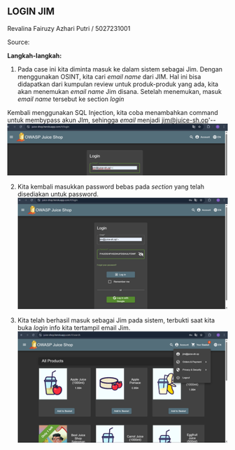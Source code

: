 ## LOGIN JIM

Revalina Fairuzy Azhari Putri / 5027231001

Source: 

**Langkah-langkah:**

1. Pada case ini kita diminta masuk ke dalam sistem sebagai Jim. Dengan menggunakan OSINT, kita cari *email name* dari JIM. Hal ini bisa didapatkan dari kumpulan review untuk produk-produk yang ada, kita akan menemukan *email name* Jim disana. Setelah menemukan, masuk *email name* tersebut ke section *login*

Kembali menggunakan SQL Injection, kita coba menambahkan command untuk membypass akun JIm, sehingga *email* menjadi jim@juice-sh.op'--
![alt text](images/image-8.png)

2. Kita kembali masukkan password bebas pada *section* yang telah disediakan untuk password.
![alt text](images/image-9.png)

3. Kita telah berhasil masuk sebagai Jim pada sistem, terbukti saat kita buka *login* info kita tertampil email Jim.
![alt text](images/image-10.png)
